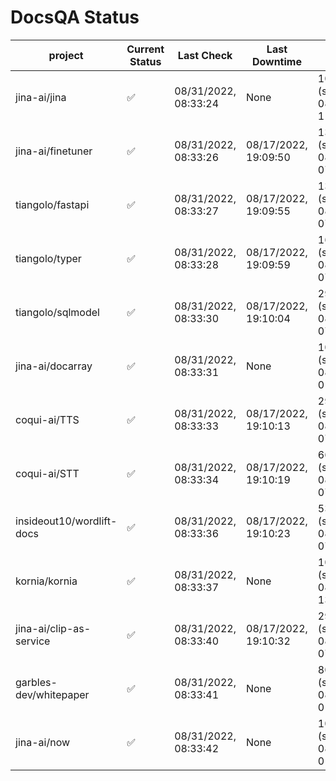 # DocsQA Status

|         project         |Current Status|     Last Check     |   Last Downtime    |              % Uptime               |
|-------------------------|--------------|--------------------|--------------------|-------------------------------------|
|jina-ai/jina             |✅            |08/31/2022, 08:33:24|None                |100.000 (since 08/29/2022, 11:24:14) |
|jina-ai/finetuner        |✅            |08/31/2022, 08:33:26|08/17/2022, 19:09:50|1366.574 (since 08/15/2022, 07:09:42)|
|tiangolo/fastapi         |✅            |08/31/2022, 08:33:27|08/17/2022, 19:09:55|1366.401 (since 08/15/2022, 07:09:42)|
|tiangolo/typer           |✅            |08/31/2022, 08:33:28|08/17/2022, 19:09:59|1666.713 (since 08/15/2022, 07:09:42)|
|tiangolo/sqlmodel        |✅            |08/31/2022, 08:33:30|08/17/2022, 19:10:04|29.580 (since 08/15/2022, 07:09:42)  |
|jina-ai/docarray         |✅            |08/31/2022, 08:33:31|None                |100.000 (since 08/24/2022, 01:39:12) |
|coqui-ai/TTS             |✅            |08/31/2022, 08:33:33|08/17/2022, 19:10:13|29.563 (since 08/15/2022, 07:09:42)  |
|coqui-ai/STT             |✅            |08/31/2022, 08:33:34|08/17/2022, 19:10:19|668.157 (since 08/15/2022, 07:09:42) |
|insideout10/wordlift-docs|✅            |08/31/2022, 08:33:36|08/17/2022, 19:10:23|533.135 (since 08/15/2022, 07:09:42) |
|kornia/kornia            |✅            |08/31/2022, 08:33:37|None                |100.000 (since 08/30/2022, 13:49:49) |
|jina-ai/clip-as-service  |✅            |08/31/2022, 08:33:40|08/17/2022, 19:10:32|29.799 (since 08/15/2022, 07:09:42)  |
|garbles-dev/whitepaper   |✅            |08/31/2022, 08:33:41|None                |80.510 (since 08/24/2022, 01:39:12)  |
|jina-ai/now              |✅            |08/31/2022, 08:33:42|None                |100.000 (since 08/24/2022, 01:39:12) |
